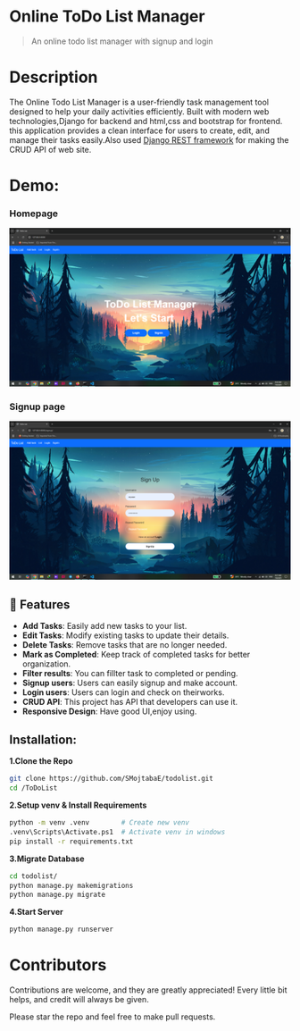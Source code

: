 # Online ToDo List Manager
> An online todo list manager with signup and login
# Description

The Online Todo List Manager is a user-friendly task management tool designed to help your daily activities efficiently. Built with modern web technologies,Django for backend and  html,css and bootstrap for frontend. this application provides a clean interface for users to create, edit, and manage their tasks easily.Also used [Django REST framework](https://www.django-rest-framework.org/) for making the CRUD API of web site.
# Demo:
### Homepage

![HomePage Demo](imgs/homepage.png)
### Signup page
![Signup Page Demo](imgs/signuppage.png)
## 🚀 Features

- **Add Tasks**: Easily add new tasks to your list.
- **Edit Tasks**: Modify existing tasks to update their details.
- **Delete Tasks**: Remove tasks that are no longer needed.
- **Mark as Completed**: Keep track of completed tasks for better organization.
- **Filter results**: You can fillter task to completed or pending.
- **Signup users**: Users can easily signup and make account.
- **Login users**: Users can login and check on theirworks.
- **CRUD API**: This project has API that developers can use it.
- **Responsive Design**: Have good UI,enjoy using.
## Installation:
**1.Clone the Repo**
```sh
git clone https://github.com/SMojtabaE/todolist.git
cd /ToDoList
```
**2.Setup venv & Install Requirements**
```sh
python -m venv .venv        # Create new venv
.venv\Scripts\Activate.ps1  # Activate venv in windows
pip install -r requirements.txt
```

**3.Migrate Database**
```sh
cd todolist/
python manage.py makemigrations
python manage.py migrate
```
**4.Start Server**
```sh
python manage.py runserver
```
# Contributors
Contributions are welcome, and they are greatly appreciated! Every little bit helps, and credit will always be given.<br/>

Please star the repo and feel free to make pull requests.